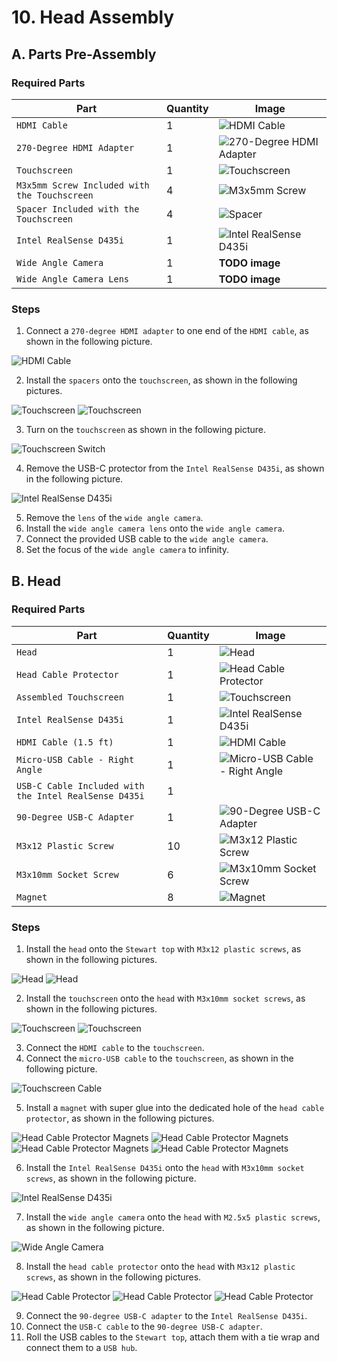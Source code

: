 # 10. Head Assembly

## A. Parts Pre-Assembly

### Required Parts

| Part                                         | Quantity | Image                                                                      |
| -------------------------------------------- | -------- | -------------------------------------------------------------------------- |
| `HDMI Cable`                                 | 1        | ![HDMI Cable](images/electronics/HDMI-cable.jpg)                           |
| `270-Degree HDMI Adapter`                    | 1        | ![270-Degree HDMI Adapter](images/electronics/HDMI-adapter.jpg)            |
| `Touchscreen`                                | 1        | ![Touchscreen](images/electronics/screen.jpg)                              |
| `M3x5mm Screw Included with the Touchscreen` | 4        | ![M3x5mm Screw](images/hardware/M3x5mm-screen.jpg)                         |
| `Spacer Included with the Touchscreen`       | 4        | ![Spacer](images/hardware/spacer-screen.jpg)                               |
| `Intel RealSense D435i`                      | 1        | ![Intel RealSense D435i](images/electronics/intel-realsense-D435i.jpg)     |
| `Wide Angle Camera`                          | 1        | **TODO image**                                                             |
| `Wide Angle Camera Lens`                     | 1        | **TODO image**                                                             |

### Steps

1. Connect a `270-degree HDMI adapter` to one end of the `HDMI cable`, as shown in the following picture.

![HDMI Cable](images/assemblies/10/HDMI-angle.jpg)

2. Install the `spacers` onto the `touchscreen`, as shown in the following pictures.

![Touchscreen](images/assemblies/10/screen-spacers-1.jpg)
![Touchscreen](images/assemblies/10/screen-spacers-2.jpg)

3. Turn on the `touchscreen` as shown in the following picture.

![Touchscreen Switch](images/assemblies/10/screen-switch.jpg)

4. Remove the USB-C protector from the `Intel RealSense D435i`, as shown in the following picture.

![Intel RealSense D435i](images/assemblies/10/realsense-cover.jpg)

5. Remove the `lens` of the `wide angle camera`.
6. Install the `wide angle camera lens` onto the `wide angle camera`.
7. Connect the provided USB cable to the `wide angle camera`.
8. Set the focus of the `wide angle camera` to infinity.

## B. Head

### Required Parts

| Part                                                  | Quantity | Image                                                                              |
| ----------------------------------------------------- | -------- | ---------------------------------------------------------------------------------- |
| `Head`                                                | 1        | ![Head](images/3d-printed-parts/head.jpg)                                          |
| `Head Cable Protector`                                | 1        | ![Head Cable Protector](images/3d-printed-parts/head-cable-protector.jpg)          |
| `Assembled Touchscreen`                               | 1        | ![Touchscreen](images/assemblies/10/screen-spacers-2.jpg)                          |
| `Intel RealSense D435i`                               | 1        | ![Intel RealSense D435i](images/assemblies/10/realsense-cover.jpg)                 |
| `HDMI Cable (1.5 ft)`                                 | 1        | ![HDMI Cable](images/assemblies/10/HDMI-angle.jpg)                                 |
| `Micro-USB Cable - Right Angle`                       | 1        | ![Micro-USB Cable - Right Angle](images/electronics/micro-usb-right-angle.jpg)     |
| `USB-C Cable Included with the Intel RealSense D435i` | 1        |                                                                                    |
| `90-Degree USB-C Adapter`                             | 1        | ![90-Degree USB-C Adapter](images/electronics/usb-c-adapter.jpg)                   |
| `M3x12 Plastic Screw`                                 | 10       | ![M3x12 Plastic Screw](images/hardware/M3x12mm-plastic.jpg)                        |
| `M3x10mm Socket Screw`                                | 6        | ![M3x10mm Socket Screw](images/hardware/M3x10mm-socket.jpg)                        |
| `Magnet`                                              | 8        | ![Magnet](images/hardware/magnet.jpg)                                              |

### Steps

1. Install the `head` onto the `Stewart top` with `M3x12 plastic screws`, as shown in the following pictures.

![Head](images/assemblies/10/head-1.jpg)
![Head](images/assemblies/10/head-2.jpg)

2. Install the `touchscreen` onto the `head` with `M3x10mm socket screws`, as shown in the following pictures.

![Touchscreen](images/assemblies/10/screen-1.jpg)
![Touchscreen](images/assemblies/10/screen-2.jpg)

3. Connect the `HDMI cable` to the `touchscreen`.
4. Connect the `micro-USB cable` to the `touchscreen`, as shown in the following picture.

![Touchscreen Cable](images/assemblies/10/screen-cables.jpg)

5. Install a `magnet` with super glue into the dedicated hole of the `head cable protector`, as shown in the following pictures.

![Head Cable Protector Magnets](images/assemblies/10/head-cable-protector-magnets-1.jpg)
![Head Cable Protector Magnets](images/assemblies/10/head-cable-protector-magnets-2.jpg)
![Head Cable Protector Magnets](images/assemblies/10/head-cable-protector-magnets-3.jpg)
![Head Cable Protector Magnets](images/assemblies/10/head-cable-protector-magnets-4.jpg)

6. Install the `Intel RealSense D435i` onto the `head` with `M3x10mm socket screws`, as shown in the following picture.

![Intel RealSense D435i](images/assemblies/10/realsense.jpg)

7. Install the `wide angle camera` onto the `head` with `M2.5x5 plastic screws`, as shown in the following picture.

![Wide Angle Camera](images/assemblies/10/wide-angle-camera.jpg)

8. Install the `head cable protector` onto the `head` with `M3x12 plastic screws`, as shown in the following pictures.

![Head Cable Protector](images/assemblies/10/head-cable-protector-1.jpg)
![Head Cable Protector](images/assemblies/10/head-cable-protector-2.jpg)
![Head Cable Protector](images/assemblies/10/head-cable-protector-3.jpg)

9. Connect the `90-degree USB-C adapter` to the `Intel RealSense D435i`.
10. Connect the `USB-C cable` to the `90-degree USB-C adapter`.
11. Roll the USB cables to the `Stewart top`, attach them with a tie wrap and connect them to a `USB hub`.
